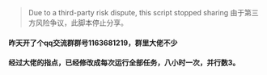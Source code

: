 > Due to a third-party risk dispute, this script stopped sharing
> 由于第三方风险争议，此脚本停止分享。  
#### 昨天开了个qq交流群群号1163681219，群里大佬不少    
#### 经过大佬的指点，已经修改成每次运行全部任务，八小时一次，并行数3。

